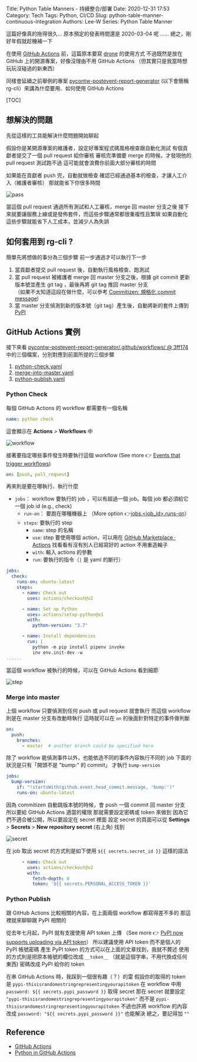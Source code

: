 Title: Python Table Manners - 持續整合/部署
Date: 2020-12-31 17:53
Category: Tech
Tags: Python, CI/CD
Slug: python-table-manner-continuous-integration
Authors: Lee-W
Series: Python Table Manner

這篇好像真的拖得很久...
原本預定的發表時間還是 2020-03-04 呢 ......
總之，剛好年假就趁機補一下

<!--more-->

在使用 [GitHub Actions](https://github.com/actions) 前，這篇原本要寫 [drone](https://github.com/drone/drone) 的使用方式
不過既然是放在 GitHub 上的開源專案，好像沒理由不用 GitHub Actions
（但其實只是我當時想玩玩沒碰過的新東西）

同樣會延續之前舉例的專案 [pycontw-postevent-report-generator](https://github.com/pycontw/pycontw-postevent-report-generator) (以下會簡稱 rg-cli）來講為什麼要用、如何使用 GitHub Actions

[TOC]

## 想解決的問題
先從這樣的工具能解決什麼問題開始聊起

假設你是某開源專案的維護者，設定好專案程式碼風格檢查跟自動化測試
有個貢獻者提交了一個 pull request 給你審核
審核完準備要 merge 的時候，才發現他的 pull request 測試跑不過
這可能就會浪費你前面大部分審核的時間

如果能在貢獻者 push 完，自動就做檢查
確認已經通過基本的檢查，才讓人工介入（維護者審核）
那就能省下你很多時間

![pass](/images/posts-image/2020-02-22-python-table-manner-series/pass.jpg)

當這個 pull request 通過所有測試和人工審核，merge 回 master 分支之後
接下來就要讓服務上線或是發佈套件，而這些步驟通常都很重複性且繁瑣
如果自動化這些步驟就能省下人工成本，並減少人為失誤

## 如何套用到 rg-cli ?
簡單先將想做的事分為三個步驟
前一步通過才可以執行下一步

1. 當貢獻者提交 pull request 後，自動執行風格檢查、跑測試
2. 當 pull request 被維護者 merge 回 master 分支之後，根據 git commit 更新版本號並產生 git tag ，最後再將 git tag 推回 master 分支  
  （如果不太知道這段在做什麼，可以參考 [Commitizen: 規格化 commit message]({filename}/posts/article/2020/11-python-table-manners-commitizen.md))
4. 當 master 分支偵測到新的版本號（git tag）產生後，自動將新的套件上傳到 [PyPI](https://pypi.org/project/pycontw-report-generator/)

## GitHub Actions 實例
接下來看 [pycontw-postevent-report-generator/.github/workflows/ @ 3ff174](https://github.com/pycontw/pycontw-postevent-report-generator/tree/3ff174384639c8d6f40c4cd16e59ceba950838e9/.github/workflows) 中的三個檔案，分別對應到前面所提的三個步驟

1. [python-check.yaml](https://github.com/pycontw/pycontw-postevent-report-generator/blob/3ff174384639c8d6f40c4cd16e59ceba950838e9/.github/workflows/python-check.yaml)
2. [merge-into-master.yaml](https://github.com/pycontw/pycontw-postevent-report-generator/blob/3ff174384639c8d6f40c4cd16e59ceba950838e9/.github/workflows/merge-into-master.yaml)
3. [python-publish.yaml](https://github.com/pycontw/pycontw-postevent-report-generator/blob/3ff174384639c8d6f40c4cd16e59ceba950838e9/.github/workflows/python-publish.yaml)


### Python Check
每個 GitHub Actions 的 workflow 都需要有一個名稱

```yml
name: python check
```

這會顯示在 **Actions** > **Workflows** 中

![workflow](/images/posts-image/2020-02-22-python-table-manner-series/workflow.jpg)

接著要指定哪些事件發生時要執行這個 workflow
(See more 👉 [Events that trigger workflows](https://docs.github.com/en/free-pro-team@latest/actions/reference/events-that-trigger-workflows))

```yaml
on: [push, pull_request]
```

再來則是要在哪執行、執行什麼

* `jobs`： workflow 要執行的 job ，可以有超過一個 job。每個 job 都必須給它一個 job id (e.g., check)
    * `run-on`： 要跑在哪種機器上 （More option 👉[jobs.<job_id>.runs-on](https://docs.github.com/en/free-pro-team@latest/actions/reference/workflow-syntax-for-github-actions#jobsjob_idruns-on)）
    * `steps`:  要執行的 step
        * `name`: step 的名稱
        * `use`: step 要使用哪個 action，可以用在 [GitHub Marketplace · Actions](https://github.com/marketplace?type=actions) 找看看有沒有別人已經寫好的 action 不用重造輪子
        * `with`: 輸入 actions 的參數
        * `run`: 要執行的指令（`|` 是 yaml 的斷行）

```yaml
jobs:
  check:
    runs-on: ubuntu-latest
    steps:
      - name: Check out
        uses: actions/checkout@v2

      - name: Set up Python
        uses: actions/setup-python@v1
        with:
          python-version: "3.7"

      - name: Install dependencies
        run: |
          python -m pip install pipenv invoke
          inv env.init-dev -w
......
```

當這個 workflow 被執行的時候，可以在 GitHub Actions 看到細節

![step](/images/posts-image/2020-02-22-python-table-manner-series/job.jpg)


### Merge into master
上個 workflow 只要偵測到任何 push 或 pull request 就會執行
而這個 workflow 則是在 master 分支有改動時執行
這時就可以在 `on` 的後面針對特定的事件做判斷

```yaml
on:
  push:
    branches:
      - master  # another branch could be specified here
```

除了 workflow 能偵測事件以外，也能依造不同的事件內容執行不同的 job
下面的狀況是只有「開頭不是 "bump:" 的 commit」 才執行 `bump-version`

```yaml
jobs:
  bump-version:
    if: "!startsWith(github.event.head_commit.message, 'bump:')"
    runs-on: ubuntu-latest
```

因為 commitizen 自動跳版本號的時候，會 push 一個 commit 回 master 分支
所以要給 GitHub Actions 適當的權限
那就需要設定密碼或 token 來做到
因為它們不適合被公開，所以要設定在 secret 裡面
設定 secret 的頁面可以從 **Settings** > **Secrets** > **New repository secret** (右上角) 找到

![secret](/images/posts-image/2020-02-22-python-table-manner-series/secret.jpg)

在 job 取出 secret 的方式則是如下使用 `${{ secrets.secret_id }}` 這樣的語法

```yaml
      - name: Check out
        uses: actions/checkout@v2
        with:
          fetch-depth: 0
          token: '${{ secrets.PERSONAL_ACCESS_TOKEN }}'
```

### Python Publish
跟 GitHub Actions 比較相關的內容，在上面兩個 workflow 都寫得差不多的
那這裡就來聊聊跟 PyPI 相關的

從去年七月起，PyPI 就有支援使用 API token 上傳
（See more 👉 [PyPI now supports uploading via API token](https://pyfound.blogspot.com/2019/07/pypi-now-supports-uploading-via-api.html)）
所以建議使用 API token 而不是個人的 PyPI 帳號密碼
產生 PyPI token 的方式可以在上面的文章找到，我就不贅述
使用的方式則是把原本帳號的欄位改成 `__token__` （就是這個字串，不用代換成任何東西)
密碼改成 PyPI 給你的 token

在串 GitHub Actions 時，我踩到一個很有趣（？）的雷
假設你的取得的 token 是 `pypi-thisisrandomestringrepresentingyourapitoken`
在 workflow 中用 `password: ${{ secrets.pypi_password }}` 取得 secret
那在 secret 就要設定 `"pypi-thisisrandomestringrepresentingyourapitoken"`
而不是 `pypi-thisisrandomestringrepresentingyourapitoken`
不過也許將 workflow 的內容改成 `password: "${{ secrets.pypi_password }}"` 也能解決
總之，要記得加 `""`

## Reference
* [GitHub Actions](https://docs.github.com/en/free-pro-team@latest/actions)
* [Python in GitHub Actions](https://hynek.me/articles/python-github-actions/)
